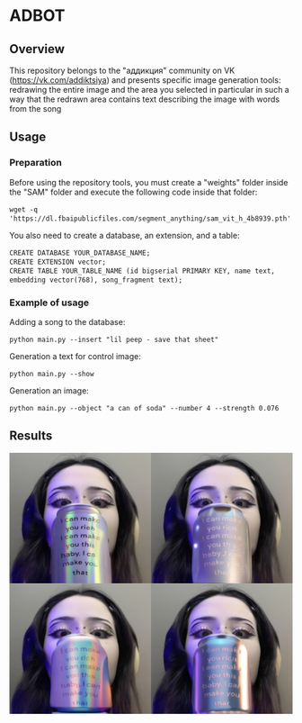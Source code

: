 # ADBOT
## Overview
This repository belongs to the "аддикция" community on VK (https://vk.com/addiktsiya) and presents specific image generation tools: redrawing the entire image and the area you selected in particular in such a way that the redrawn area contains text describing the image with words from the song
## Usage
### Preparation
Before using the repository tools, you must create a "weights" folder inside the "SAM" folder and execute the following code inside that folder:
```
wget -q 'https://dl.fbaipublicfiles.com/segment_anything/sam_vit_h_4b8939.pth'
```
You also need to create a database, an extension, and a table:
```
CREATE DATABASE YOUR_DATABASE_NAME;
CREATE EXTENSION vector;
CREATE TABLE YOUR_TABLE_NAME (id bigserial PRIMARY KEY, name text, embedding vector(768), song_fragment text);
```
### Example of usage
Adding a song to the database:
```
python main.py --insert "lil peep - save that sheet"
```
Generation a text for control image:
```
python main.py --show
```
Generation an image:
```
python main.py --object "a can of soda" --number 4 --strength 0.076
```
## Results
![](results.png)
